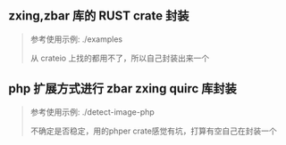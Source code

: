
## zxing,zbar 库的 RUST crate 封装

> 参考使用示例: ./examples 
>
> 从 crateio 上找的都用不了，所以自己封装出来一个

## php 扩展方式进行 zbar zxing quirc 库封装

> 参考使用示例: ./detect-image-php
>
> 不确定是否稳定，用的phper crate感觉有坑，打算有空自己在封装一个

